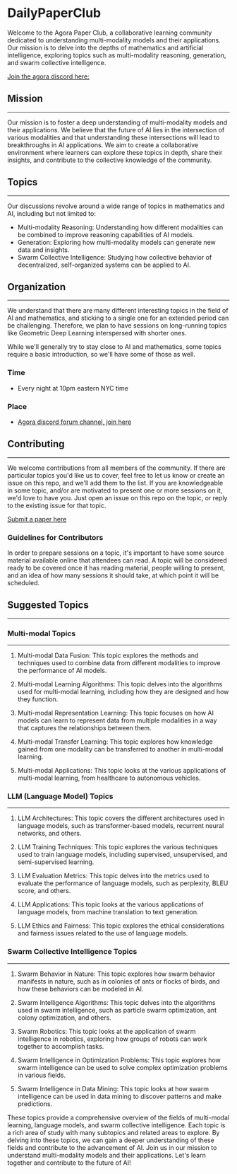 # DailyPaperClub
Welcome to the Agora Paper Club, a collaborative learning community dedicated to understanding multi-modality models and their applications. Our mission is to delve into the depths of mathematics and artificial intelligence, exploring topics such as multi-modality reasoning, generation, and swarm collective intelligence.

[Join the agora discord here:](https://discord.gg/m4hqS27cD8)

## Mission
---

Our mission is to foster a deep understanding of multi-modality models and their applications. We believe that the future of AI lies in the intersection of various modalities and that understanding these intersections will lead to breakthroughs in AI applications. We aim to create a collaborative environment where learners can explore these topics in depth, share their insights, and contribute to the collective knowledge of the community.

## Topics
------

Our discussions revolve around a wide range of topics in mathematics and AI, including but not limited to:

-   Multi-modality Reasoning: Understanding how different modalities can be combined to improve reasoning capabilities of AI models.
-   Generation: Exploring how multi-modality models can generate new data and insights.
-   Swarm Collective Intelligence: Studying how collective behavior of decentralized, self-organized systems can be applied to AI.

## Organization
---

We understand that there are many different interesting topics in the field of AI and mathematics, and sticking to a single one for an extended period can be challenging. Therefore, we plan to have sessions on long-running topics like Geometric Deep Learning interspersed with shorter ones.

While we'll generally try to stay close to AI and mathematics, some topics require a basic introduction, so we'll have some of those as well.

### Time
- Every night at 10pm eastern NYC time

### Place
- [Agora discord forum channel, join here](https://discord.gg/m4hqS27cD8)

## Contributing
---

We welcome contributions from all members of the community. If there are particular topics you'd like us to cover, feel free to let us know or create an issue on this repo, and we'll add them to the list. If you are knowledgeable in some topic, and/or are motivated to present one or more sessions on it, we'd love to have you. Just open an issue on this repo on the topic, or reply to the existing issue for that topic.

[Submit a paper here](https://discord.com/channels/999382051935506503/1123614044637642832)

### Guidelines for Contributors

In order to prepare sessions on a topic, it's important to have some source material available online that attendees can read. A topic will be considered ready to be covered once it has reading material, people willing to present, and an idea of how many sessions it should take, at which point it will be scheduled.

## Suggested Topics
---

### Multi-modal Topics
---

1.  Multi-modal Data Fusion: This topic explores the methods and techniques used to combine data from different modalities to improve the performance of AI models.

2.  Multi-modal Learning Algorithms: This topic delves into the algorithms used for multi-modal learning, including how they are designed and how they function.

3.  Multi-modal Representation Learning: This topic focuses on how AI models can learn to represent data from multiple modalities in a way that captures the relationships between them.

4.  Multi-modal Transfer Learning: This topic explores how knowledge gained from one modality can be transferred to another in multi-modal learning.

5.  Multi-modal Applications: This topic looks at the various applications of multi-modal learning, from healthcare to autonomous vehicles.

### LLM (Language Model) Topics
-----

1.  LLM Architectures: This topic covers the different architectures used in language models, such as transformer-based models, recurrent neural networks, and others.

2.  LLM Training Techniques: This topic explores the various techniques used to train language models, including supervised, unsupervised, and semi-supervised learning.

3.  LLM Evaluation Metrics: This topic delves into the metrics used to evaluate the performance of language models, such as perplexity, BLEU score, and others.

4.  LLM Applications: This topic looks at the various applications of language models, from machine translation to text generation.

5.  LLM Ethics and Fairness: This topic explores the ethical considerations and fairness issues related to the use of language models.

### Swarm Collective Intelligence Topics
-----

1.  Swarm Behavior in Nature: This topic explores how swarm behavior manifests in nature, such as in colonies of ants or flocks of birds, and how these behaviors can be modeled in AI.

2.  Swarm Intelligence Algorithms: This topic delves into the algorithms used in swarm intelligence, such as particle swarm optimization, ant colony optimization, and others.

3.  Swarm Robotics: This topic looks at the application of swarm intelligence in robotics, exploring how groups of robots can work together to accomplish tasks.

4.  Swarm Intelligence in Optimization Problems: This topic explores how swarm intelligence can be used to solve complex optimization problems in various fields.

5.  Swarm Intelligence in Data Mining: This topic looks at how swarm intelligence can be used in data mining to discover patterns and make predictions.

These topics provide a comprehensive overview of the fields of multi-modal learning, language models, and swarm collective intelligence. Each topic is a rich area of study with many subtopics and related areas to explore. By delving into these topics, we can gain a deeper understanding of these fields and contribute to the advancement of AI.
Join us in our mission to understand multi-modality models and their applications. Let's learn together and contribute to the future of AI!
